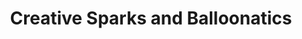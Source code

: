 ---
title: "Creative Sparks and Balloonatics"
url: /saratoga-springs/creative-sparks-and-balloonatics/
shop: shop
---